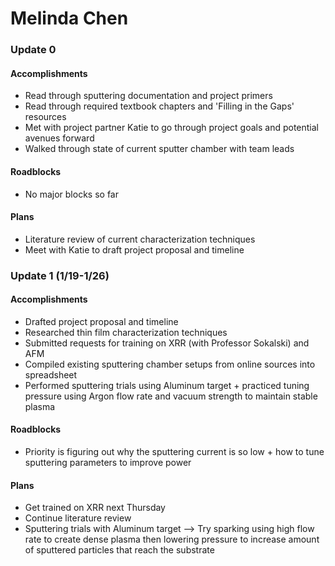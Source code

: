 # Melinda Chen

### Update 0

#### Accomplishments

* Read through sputtering documentation and project primers
* Read through required textbook chapters and 'Filling in the Gaps' resources
* Met with project partner Katie to go through project goals and potential avenues forward
* Walked through state of current sputter chamber with team leads

#### Roadblocks

* No major blocks so far

#### Plans

* Literature review of current characterization techniques
* Meet with Katie to draft project proposal and timeline

### Update 1 (1/19-1/26)

#### Accomplishments

* Drafted project proposal and timeline
* Researched thin film characterization techniques
* Submitted requests for training on XRR (with Professor Sokalski) and AFM
* Compiled existing sputtering chamber setups from online sources into spreadsheet
* Performed sputtering trials using Aluminum target + practiced tuning pressure using Argon flow rate and vacuum strength to maintain stable plasma

#### Roadblocks

* Priority is figuring out why the sputtering current is so low + how to tune sputtering parameters to improve power

#### Plans

* Get trained on XRR next Thursday
* Continue literature review&#x20;
* Sputtering trials with Aluminum target --> Try sparking using high flow rate to create dense plasma then lowering pressure to increase amount of sputtered particles that reach the substrate
